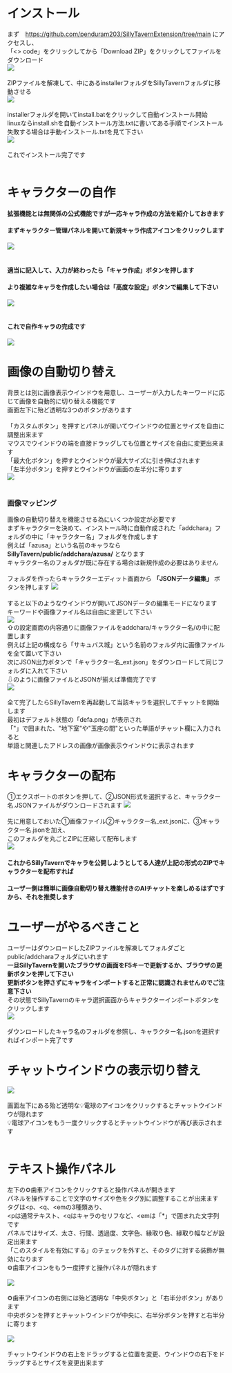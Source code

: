 # インストール
まず　https://github.com/penduram203/SillyTavernExtension/tree/main
にアクセスし、<br>
「<> code」をクリックしてから「Download ZIP」をクリックしてファイルをダウンロード<br>
![](https://files.catbox.moe/pn6hwh.png)<br>
<br>
ZIPファイルを解凍して、中にあるinstallerフォルダをSillyTavernフォルダに移動させる<br>
![](https://files.catbox.moe/lzsx5l.png)<br>
<br>
installerフォルダを開いてinstall.batをクリックして自動インストール開始<br>
linuxならinstall.shを自動インストール方法.txtに書いてある手順でインストール<br>
失敗する場合は手動インストール.txtを見て下さい<br>
![](https://files.catbox.moe/7humtn.png)<br>
<br>
これでインストール完了です<br>
<br>
# キャラクターの自作
#### 拡張機能とは無関係の公式機能ですが一応キャラ作成の方法を紹介しておきます<br>
#### まずキャラクター管理パネルを開いて新規キャラ作成アイコンをクリックします
![](https://files.catbox.moe/8bw9z3.png)<br>
<br>
#### 適当に記入して、入力が終わったら「キャラ作成」ボタンを押します<br>
#### より複雑なキャラを作成したい場合は「高度な設定」ボタンで編集して下さい
![](https://files.catbox.moe/ksi59b.png)<br>
<br>
#### これで自作キャラの完成です
![](https://files.catbox.moe/7qcqcc.png)<br>
# 画像の自動切り替え
背景とは別に画像表示ウインドウを用意し、ユーザーが入力したキーワードに応じて画像を自動的に切り替える機能です<br>
画面左下に殆ど透明な3つのボタンがあります<br>
<br>
「カスタムボタン」を押すとパネルが開いてウインドウの位置とサイズを自由に調整出来ます<br>
マウスでウインドウの端を直接ドラッグしても位置とサイズを自由に変更出来ます<br>
「最大化ボタン」を押すとウインドウが最大サイズに引き伸ばされます<br>
「左半分ボタン」を押すとウインドウが画面の左半分に寄ります<br>
![](https://files.catbox.moe/6am0o4.png)<br>
<br>
### 画像マッピング<br>
画像の自動切り替えを機能させる為にいくつか設定が必要です<br>
まずキャラクターを決めて、インストール時に自動作成された「addchara」フォルダの中に「キャラクター名」フォルダを作成します<br>
例えば「azusa」という名前のキャラなら**SillyTavern/public/addchara/azusa/** となります<br>
キャラクター名のフォルダが既に存在する場合は新規作成の必要はありません<br>
<br>
フォルダを作ったらキャラクターエディット画面から **「JSONデータ編集」** ボタンを押します
![](https://files.catbox.moe/qsxfwl.png)<br>
<br>
すると以下のようなウインドウが開いてJSONデータの編集モードになります<br>
キーワードや画像ファイル名は自由に変更して下さい<br>
![](https://files.catbox.moe/z4prql.png)<br>
⇧の設定画面の内容通りに画像ファイルをaddchara/キャラクター名/の中に配置します<br>
例えば上記の構成なら「サキュバス城」という名前のフォルダ内に画像ファイルを全て置いて下さい<br>
次にJSON出力ボタンで「キャラクター名_ext.json」をダウンロードして同じフォルダに入れて下さい<br>
⇩のように画像ファイルとJSONが揃えば準備完了です<br>
![](https://files.catbox.moe/v9vg7f.png)<br>
<br>
全て完了したらSillyTavernを再起動して当該キャラを選択してチャットを開始します<br>
最初はデフォルト状態の「defa.png」が表示され<br>
「"」で囲まれた、"地下室"や"玉座の間"といった単語がチャット欄に入力されると<br>
単語と関連したアドレスの画像が画像表示ウインドウに表示されます<br>
# キャラクターの配布<br>
①エクスポートのボタンを押して、②JSON形式を選択すると、キャラクター名.JSONファイルがダウンロードされます
![](https://files.catbox.moe/jmswpn.png)<br>
<br>
先に用意しておいた①画像ファイル②キャラクター名_ext.jsonに、③キャラクター名.jsonを加え、<br>
このフォルダを丸ごとZIPに圧縮して配布します<br>
![](https://files.catbox.moe/2mjame.png)<br>
#### これからSillyTavernでキャラを公開しようとしてる人達が上記の形式のZIPでキャラクターを配布すれば <br>
#### ユーザー側は簡単に画像自動切り替え機能付きのAIチャットを楽しめるはずですから、それを推奨します <br>
# ユーザーがやるべきこと<br>
ユーザーはダウンロードしたZIPファイルを解凍してフォルダごとpublic/addcharaフォルダにいれます<br>
**一旦SillyTavernを開いたブラウザの画面をF5キーで更新するか、ブラウザの更新ボタンを押して下さい**<br>
**更新ボタンを押さずにキャラをインポートすると正常に認識されませんのでご注意下さい**<br>
その状態でSillyTavernのキャラ選択画面からキャラクターインポートボタンをクリックします<br>
![](https://files.catbox.moe/7nubgm.png)<br>
<br>
ダウンロードしたキャラ名のフォルダを参照し、キャラクター名.jsonを選択すればインポート完了です<br>
# チャットウインドウの表示切り替え<br>
![](https://files.catbox.moe/38e5mq.png)<br>
<br>
画面左下にある殆ど透明な💡電球のアイコンをクリックするとチャットウインドウが隠れます<br>
💡電球アイコンをもう一度クリックするとチャットウインドウが再び表示されます<br>
<br>
# テキスト操作パネル<br>
左下の⚙歯車アイコンをクリックすると操作パネルが開きます<br>
パネルを操作することで文字のサイズや色をタグ別に調整することが出来ます<br>
タグは<p、<q、<emの3種類あり、
<br>
<pは通常テキスト、<qはキャラのセリフなど、<emは「*」で囲まれた文字列です<br>
パネルではサイズ、太さ、行間、透過度、文字色、縁取り色、縁取り幅などが設定出来ます<br>
「このスタイルを有効にする」のチェックを外すと、そのタグに対する装飾が無効になります<br>
⚙歯車アイコンをもう一度押すと操作パネルが隠れます<br>
<br>
![](https://files.catbox.moe/m7mz6i.png)<br>
<br>
⚙歯車アイコンの右側には殆ど透明な「中央ボタン」と「右半分ボタン」があります<br>
中央ボタンを押すとチャットウインドウが中央に、右半分ボタンを押すと右半分に寄ります<br>
<br>
![](https://files.catbox.moe/jnkvn3.png)<br>
<br>
チャットウインドウの右上をドラッグすると位置を変更、ウインドウの右下をドラッグするとサイズを変更出来ます<br>
<br>
